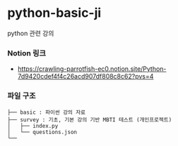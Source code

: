 # python-basic-ji
python 관련 강의

### Notion 링크
- https://crawling-parrotfish-ec0.notion.site/Python-7d9420cdef4f4c26acd907df808c8c62?pvs=4

### 파일 구조
```Python-basic-ji
├── basic : 파이썬 강의 자료
├── survey : 기초, 기본 강의 기반 MBTI 테스트 (개인프로젝트)
│   ├── index.py 
│   └── questions.json 
└── 
``` 